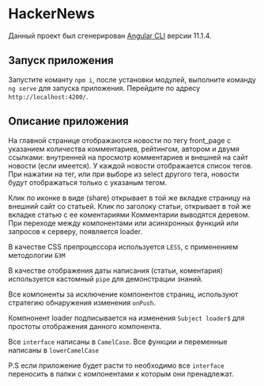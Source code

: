 # HackerNews

Данный проект был сгенерирован [Angular CLI](https://github.com/angular/angular-cli) версии 11.1.4.

## Запуск приложения

Запустите команту `npm i`, после установки модулей, выполните команду `ng serve` для запуска приложения. Перейдите по адресу `http://localhost:4200/`. 

## Описание приложения

На главной странице отображаются новости по тегу front_page с указанием количества
комментариев, рейтингом, автором и двумя ссылками: внутренней на просмотр
комментариев и внешней на сайт новости (если имеется). У каждой новости отображается список тегов.
При нажатии на тег, или при выборе из select другого тега, новости будут отображаться только с указаным тегом.


Клик по иконке в виде (share) открывает в той же вкладке страницу на внешний сайт со статьей.
Клик по заголоку статьи, открывает в той же вкладке статью с ее коментариями
Комментарии выводятся деревом.
При переходе между компонентами или асинхронных функций или запросов к серверу, появляется loader.

В качестве CSS препроцессора используется `LESS`, с применением методологии `БЭМ`

В качестве отображения даты написания (статьи, коментария) используется кастомный `pipe` для демонстрации знаний.

Все компоненты за исключение компонентов страниц, используют стратегию обнаружения изменения `onPush`.

Компнонент loader подписывается на изменения `Subject loader$` для простоты отображения данного компонента.

Все `interface` написаны в `CamelCase`.
Все функции и переменные написаны в `lowerCamelCase`


P.S  если приложение будет расти то необходимо все  `interface` переносить в папки с компонентами к которым они пренадлежат.
